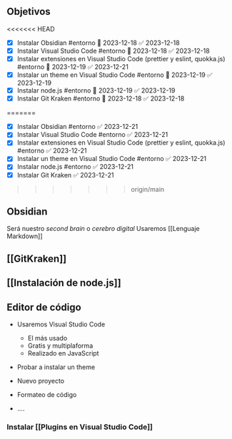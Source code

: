 
## Objetivos

<<<<<<< HEAD
- [x] Instalar Obsidian #entorno 📅 2023-12-18 ✅ 2023-12-18
- [x] Instalar  Visual Studio Code #entorno 📅 2023-12-18 ✅ 2023-12-18
- [x] Instalar extensiones en Visual Studio Code (prettier  y eslint, quokka.js) #entorno 📅 2023-12-19 ✅ 2023-12-21
- [x] Instalar un theme en Visual Studio Code #entorno 📅 2023-12-19 ✅ 2023-12-19
- [x] Instalar node.js #entorno 📅 2023-12-19 ✅ 2023-12-19
- [x] Instalar Git Kraken #entorno 📅 2023-12-18 ✅ 2023-12-18
 
=======
- [x] Instalar Obsidian #entorno ✅ 2023-12-21
- [x] Instalar  Visual Studio Code #entorno ✅ 2023-12-21
- [x] Instalar extensiones en Visual Studio Code (prettier  y eslint, quokka.js) #entorno ✅ 2023-12-21
- [x] Instalar un theme en Visual Studio Code #entorno ✅ 2023-12-21
- [x] Instalar node.js #entorno ✅ 2023-12-21
- [x] Instalar Git Kraken ✅ 2023-12-21

>>>>>>> origin/main

## Obsidian
Será nuestro *second brain* o *cerebro digital*
Usaremos [[Lenguaje Markdown]]

## [[GitKraken]]

## [[Instalación de node.js]]


## Editor de código

- Usaremos Visual Studio Code
	- El más usado
	- Gratis  y  multiplaforma
	- Realizado en JavaScript

- Probar a instalar un theme
- Nuevo proyecto
- Formateo de código
- ....

### Instalar [[Plugins en Visual Studio Code]]




